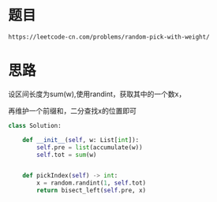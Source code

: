 # 题目
`https://leetcode-cn.com/problems/random-pick-with-weight/`

# 思路
设区间长度为sum(w),使用randint，获取其中的一个数x，

再维护一个前缀和，二分查找x的位置即可


```python
class Solution:

    def __init__(self, w: List[int]):
        self.pre = list(accumulate(w))
        self.tot = sum(w)


    def pickIndex(self) -> int:
        x = random.randint(1, self.tot)
        return bisect_left(self.pre, x)
```